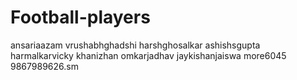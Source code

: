 # Football-players
ansariaazam
vrushabhghadshi
harshghosalkar
ashishsgupta
harmalkarvicky
khanizhan
omkarjadhav
jaykishanjaiswa
more6045
9867989626.sm
